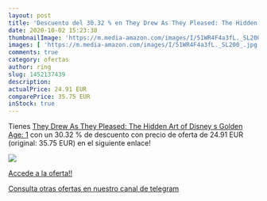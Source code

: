 ```yaml
---
layout: post
title: 'Descuento del 30.32 % en They Drew As They Pleased: The Hidden Ar'
date: 2020-10-02 15:23:38
thumbnailImage: 'https://m.media-amazon.com/images/I/51WR4F4a3fL._SL200_.jpg'
images: [ 'https://m.media-amazon.com/images/I/51WR4F4a3fL._SL200_.jpg' ]
comments: true
category: ofertas
author: ring
slug: 1452137439
description:
actualPrice: 24.91 EUR
comparePrice: 35.75 EUR
inStock: true
---
```


Tienes [They Drew As They Pleased: The Hidden Art of Disney s Golden Age: 1](https://www.amazon.es/dp/1452137439/?tag=redken-21) con un 30.32 % de descuento con precio de oferta de 24.91 EUR (original: 35.75 EUR) en el siguiente enlace!

[![](https://m.media-amazon.com/images/I/51WR4F4a3fL._SL200_.jpg)](https://www.amazon.es/dp/1452137439/?tag=redken-21)

[Accede a la oferta!!](https://www.amazon.es/dp/1452137439/?tag=redken-21)

[Consulta otras ofertas en nuestro canal de telegram](https://t.me/s/ofertas25)
